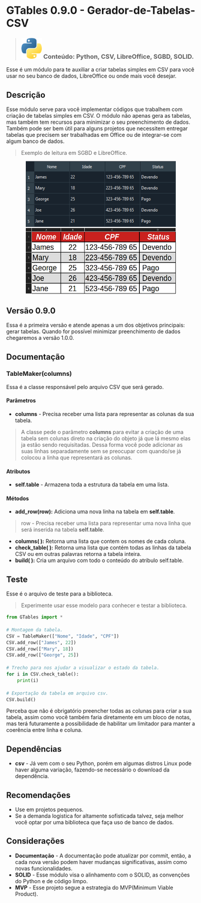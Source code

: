 # GTables 0.9.0 - Gerador-de-Tabelas-CSV
> ### <img src="https://github.com/Vinicius-DevSys/GTables/blob/master/Referencias/python.png" width="55" alt="Descrição da imagem"> Conteúdo: Python, CSV, LibreOffice, SGBD, SOLID.

Esse é um módulo para te auxiliar a criar tabelas simples em CSV para você usar no seu banco de dados, LibreOffice ou onde mais você desejar.

## Descrição
Esse módulo serve para você implementar códigos que trabalhem com criação de tabelas simples em CSV. O módulo não apenas gera as tabelas, mas também tem recursos para minimizar o seu preenchimento de dados. Também pode ser bem útil para alguns projetos que necessitem entregar tabelas que precisem ser trabalhadas em Office ou de integrar-se com algum banco de dados.

> Exemplo de leitura em SGBD e LibreOffice.
<div align="center"><img src="https://github.com/Vinicius-DevSys/GTables/blob/master/Referencias/Referencia%201.png" style="width:400px; height:175px;" alt="Descrição da imagem">
<img src="https://github.com/Vinicius-DevSys/GTables/blob/master/Referencias/Referencia%202.png" style="width:400px; height:175px;" alt="Descrição da imagem"></div>

## **Versão 0.9.0**
Essa é a primeira versão e atende apenas a um dos objetivos principais: gerar tabelas. Quando for possível minimizar preenchimento de dados chegaremos a versão 1.0.0.

## Documentação
### TableMaker(columns)
Essa é a classe responsável pelo arquivo CSV que será gerado.

#### Parâmetros
- **columns** - Precisa receber uma lista para representar as colunas da sua tabela.
> A classe pede o parâmetro **columns** para evitar a criação de uma tabela sem colunas direto na criação do objeto já que lá mesmo elas ja estão sendo requisitadas.
> Dessa forma você pode adicionar as suas linhas separadamente sem se preocupar com quando/se já colocou a linha que representará as colunas.

#### Atributos
- **self.table** - Armazena toda a estrutura da tabela em uma lista.

#### Métodos
- **add_row(row):** Adiciona uma nova linha na tabela em **self.table**.
> row - Precisa receber uma lista para representar uma nova linha que será inserida na tabela **self.table**.
- **columns( ):** Retorna uma lista que contem os nomes de cada coluna.
- **check_table( ):** Retorna uma lista que contém todas as linhas da tabela CSV ou em outras palavras retorna a tabela inteira.
- **build( ):** Cria um arquivo com todo o conteúdo do atribulo self.table.

## Teste
Esse é o arquivo de teste para a biblioteca.
> Experimente usar esse modelo para conhecer e testar a biblioteca.
```py
from GTables import *

# Montagem da tabela.
CSV = TableMaker(["Nome", "Idade", "CPF"])
CSV.add_row(["James", 22])
CSV.add_row(["Mary", 18])
CSV.add_row(["George", 25])

# Trecho para nos ajudar a visualizar o estado da tabela.
for i in CSV.check_table():
    print(i)

# Exportação da tabela em arquivo csv.
CSV.build()
```
Perceba que não é obrigatório preencher todas as colunas para criar a sua tabela, assim como você também faria diretamente em um bloco de notas, mas terá futuramente a possibilidade de habilitar um limitador para manter a coerência entre linha e coluna.

## Dependências
- **csv** - Já vem com o seu Python, porém em algumas distros Linux pode haver alguma variação, fazendo-se necessário o download da dependência.

## Recomendações
- Use em projetos pequenos.
- Se a demanda logistica for altamente sofisticada talvez, seja melhor você optar por uma biblioteca que faça uso de banco de dados.

## Considerações
- **Documentação** - A documentação pode atualizar por commit, então, a cada nova versão podem haver mudanças significativas, assim como novas funcionalidades.
- **SOLID** - Esse módulo visa o alinhamento com o SOLID, as convenções do Python e de código limpo.
- **MVP** - Esse projeto segue a estrategia do MVP(Minimum Viable Product).
